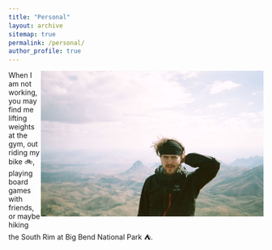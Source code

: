 ```yaml
---
title: "Personal"
layout: archive
sitemap: true
permalink: /personal/
author_profile: true
---
```


<img src="/assets/images/BigBend1.png" width="440px" alt="Brendan Keith" align="right" style="display:block;margin-bottom:10px;" margin-left="auto" margin-right="auto" z-index="1" />

When I am not working, you may find me lifting weights at the gym, out riding my bike :bike:, playing board games with friends, or maybe hiking the South Rim at Big Bend National Park :tent:.
